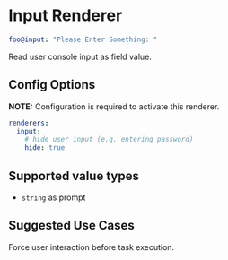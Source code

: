 # Input Renderer

```yaml
foo@input: "Please Enter Something: "
```

Read user console input as field value.

## Config Options

__NOTE:__ Configuration is required to activate this renderer.

```yaml
renderers:
  input:
    # hide user input (e.g. entering password)
    hide: true
```

## Supported value types

- `string` as prompt

## Suggested Use Cases

Force user interaction before task execution.

